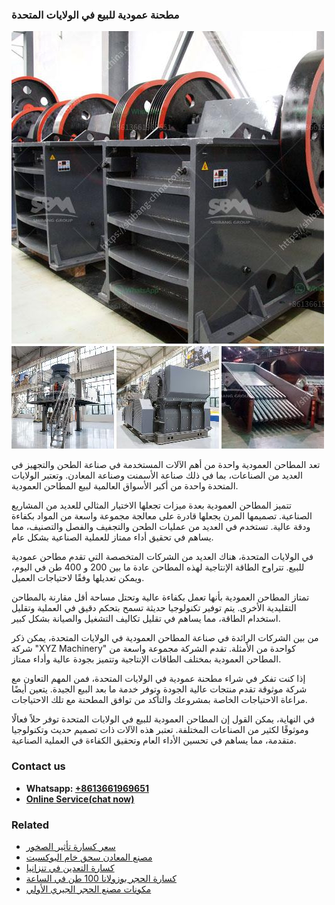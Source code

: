 <h3>مطحنة عمودية للبيع في الولايات المتحدة</h3><img src='1701854128.jpg' alt=''><p>تعد المطاحن العمودية واحدة من أهم الآلات المستخدمة في صناعة الطحن والتجهيز في العديد من الصناعات، بما في ذلك صناعة الأسمنت وصناعة المعادن. وتعتبر الولايات المتحدة واحدة من أكبر الأسواق العالمية لبيع المطاحن العمودية.</p><p>تتميز المطاحن العمودية بعدة ميزات تجعلها الاختيار المثالي للعديد من المشاريع الصناعية. تصميمها المرن يجعلها قادرة على معالجة مجموعة واسعة من المواد بكفاءة ودقة عالية. تستخدم في العديد من عمليات الطحن والتجفيف والفصل والتصنيف، مما يساهم في تحقيق أداء ممتاز للعملية الصناعية بشكل عام.</p><p>في الولايات المتحدة، هناك العديد من الشركات المتخصصة التي تقدم مطاحن عمودية للبيع. تتراوح الطاقة الإنتاجية لهذه المطاحن عادة ما بين 200 و 400 طن في اليوم، ويمكن تعديلها وفقًا لاحتياجات العميل.</p><p>تمتاز المطاحن العمودية بأنها تعمل بكفاءة عالية وتحتل مساحة أقل مقارنة بالمطاحن التقليدية الأخرى. يتم توفير تكنولوجيا حديثة تسمح بتحكم دقيق في العملية وتقليل استخدام الطاقة، مما يساهم في تقليل تكاليف التشغيل والصيانة بشكل كبير.</p><p>من بين الشركات الرائدة في صناعة المطاحن العمودية في الولايات المتحدة، يمكن ذكر شركة "XYZ Machinery" كواحدة من الأمثلة. تقدم الشركة مجموعة واسعة من المطاحن العمودية بمختلف الطاقات الإنتاجية وتتميز بجودة عالية وأداء ممتاز.</p><p>إذا كنت تفكر في شراء مطحنة عمودية في الولايات المتحدة، فمن المهم التعاون مع شركة موثوقة تقدم منتجات عالية الجودة وتوفر خدمة ما بعد البيع الجيدة. يتعين أيضًا مراعاة الاحتياجات الخاصة بمشروعك والتأكد من توافق المطحنة مع تلك الاحتياجات.</p><p>في النهاية، يمكن القول إن المطاحن العمودية للبيع في الولايات المتحدة توفر حلاً فعالًا وموثوقًا لكثير من الصناعات المختلفة. تعتبر هذه الآلات ذات تصميم حديث وتكنولوجيا متقدمة، مما يساهم في تحسين الأداء العام وتحقيق الكفاءة في العملية الصناعية.</p><h3>Contact us</h3><ul><li><strong>Whatsapp:&nbsp;<a href="https://wa.me/8613661969651">+8613661969651</a></strong></li><li><a href="https://swt.shibang-china.com/?git&amp;zhl&amp;مطحنة عمودية للبيع في الولايات المتحدة"><strong>Online Service(chat now)</strong></a></li></ul><h3>Related</h3><ul><li><a href='سعر كسارة تأثير الصخور.md'>سعر كسارة تأثير الصخور</a></li><li><a href='مصنع المعادن سحق خام البوكسيت.md'>مصنع المعادن سحق خام البوكسيت</a></li><li><a href='كسارة التعدين في تنزانيا.md'>كسارة التعدين في تنزانيا</a></li><li><a href='كسارة الحجر بوزولانا 100 طن في الساعة.md'>كسارة الحجر بوزولانا 100 طن في الساعة</a></li><li><a href='مكونات مصنع الحجر الجيري الأولي.md'>مكونات مصنع الحجر الجيري الأولي</a></li></ul>
